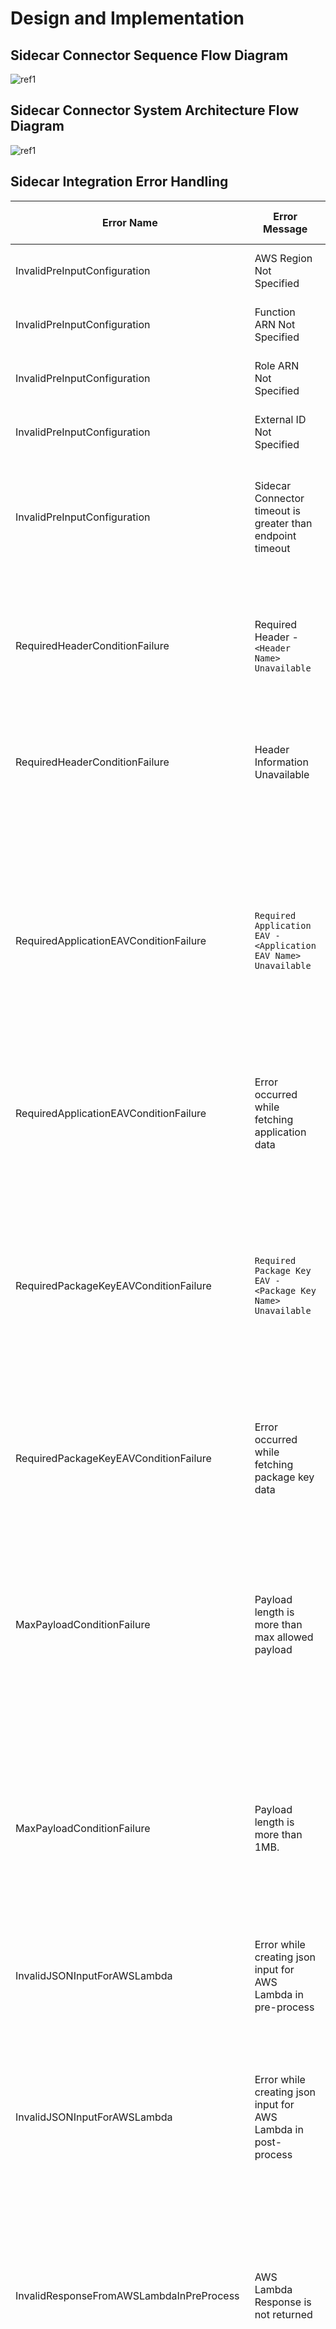 ﻿---
sidebar_position: 3
---

# Design and Implementation

<head>
  <meta name="guidename" content="API Management"/>
  <meta name="context" content="GUID-43cf486a-1659-459c-bb89-a3d7cc6dffab"/>
</head>

## Sidecar Connector Sequence Flow Diagram

![ref1](../../../Images/sidecar_connector_sequence_flow_diagram.jpg)

## Sidecar Connector System Architecture Flow Diagram

![ref1](../../../Images/mashery_aws_lambda_sidecar_integration_system_architecture.jpg)

## Sidecar Integration Error Handling

|**Error Name** |**Error Message** |**HTTP Status Code** |**Cause** |
| --- | --- | ---- | ------ |
|InvalidPreInputConfiguration |AWS Region Not Specified |500 |AWS region not specified in pre-input configuration |
|InvalidPreInputConfiguration |Function ARN Not Specified |500 |Function ARN not specified in pre-input configuration |
|InvalidPreInputConfiguration |Role ARN Not Specified |500 |Role ARN not specified in pre-input configuration |
|InvalidPreInputConfiguration |External ID Not Specified |500 |External ID not specified in pre-input configuration |
|InvalidPreInputConfiguration |Sidecar Connector timeout is greater than endpoint timeout |500 |Sum of timeout specified in pre and post input configuration is more than endpoint timeout. |
|RequiredHeaderConditionFailure |Required Header - `<Header Name> Unavailable` |400 |One of the require-request-headers defined in pre-input configuration is not present in the request sent to API Management. |
|RequiredHeaderConditionFailure |Header Information Unavailable |400 |Unable to fetch information about request headers sent to API Management|
|RequiredApplicationEAVConditionFailure |`Required Application EAV - <Application EAV Name> Unavailable` |400 |One of the require-eavs defined in pre-input configuration is not present in the request sent to API Management. EAV could be missing as it's not defined in Control Center for application through which request is sent to API Management. |
|RequiredApplicationEAVConditionFailure |Error occurred while fetching application data |400 |Unable to fetch information about Application EAVs |
|RequiredPackageKeyEAVConditionFailure |`Required Package Key EAV - <Package Key Name> Unavailable` |400 |One of the require-packageKey-eavs defined in pre-input configuration is not present in the request sent to API Management. EAV could be missing as its not defined in Control Center for package key through which request is sent to API Management. |
|RequiredPackageKeyEAVConditionFailure |Error occurred while fetching package key data |400 |Unable to fetch information about Package Key EAVs |
|MaxPayloadConditionFailure |Payload length is more than max allowed payload |413 |If max-payload-condition is defined as "blocking" and size of the payload which needs to be sent to AWS Lambda (either request payload or response payload) is greater than defined max-payload-size in pre-input configuration. |
|MaxPayloadConditionFailure |Payload length is more than 1MB. |413 |If size of the payload which needs to be sent to AWS Lambda (either request payload or response payload) is greater than 1MB. |
|InvalidJSONInputForAWSLambda |Error while creating json input for AWS Lambda in pre-process |400 |AWS Lambda Request which will be sent from API Management to AWS Lambda in pre-process is not created in proper JSON format. |
|InvalidJSONInputForAWSLambda |Error while creating json input for AWS Lambda in post-process |500 |AWS Lambda Request which will be sent from API Management to AWS Lambda in post-process is not created in proper json format. |
|InvalidResponseFromAWSLambdaInPreProcess |AWS Lambda Response is not returned |500 |Response is not returned from AWS Lambda function in pre-process. In case failSafe is defined as "true", even if response is not returned from AWS Lambda function, error will not be thrown. |
|InvalidResponseFromAWSLambdaInPostProcess |AWS Lambda Response is not returned |500 |Response is not returned from AWS Lambda function in post-process. In case failSafe is defined as "true", even if response is not returned from AWS Lambda function, error will not be thrown. |
|InvalidResponseFromAWSLambdaInPostProcess |Invalid output from AWS Lambda function |500 |Response returned from AWS Lambda in post-process is not in proper JSON format. |
|InvalidResponseFromAWSLambdaInPreProcess |Invalid output from AWS Lambda function |500 |Response returned from AWS Lambda in pre-process is not in proper JSON format. |
|InvalidResponseFromAWSLambdaInPreProcess |Success Response not returned from AWS Lambda |500 |AWS Lambda response status code is other than 200 and 202 in pre-process |
|InvalidResponseFromAWSLambdaInPreProcess |Error while connecting to AWS lambda. |500 |Exception occurred while connecting to AWS Lambda in pre-process |
|InvalidResponseFromAWSLambdaInPreProcess |`<Exception Message From AWS Lambda>` |500 |Amazon Service Exception occurred while connecting to AWS Lambda in pre-process. |
|InvalidResponseFromAWSLambdaInPostProcess |Success Response not returned from AWS Lambda |500 |AWS Lambda response status code is other than 200 and 202 in post-process |
|InvalidResponseFromAWSLambdaInPostProcess |Error while connecting to AWS lambda. |500 |Exception occurred while connecting to AWS Lambda in post-process |
|InvalidResponseFromAWSLambdaInPostProcess |`<Exception Message From AWS Lambda>` |500 |Amazon Service Exception occurred while connecting to AWS Lambda in post-process. |
|Gateway Timeout |Timeout occured while connecting to AWS Service |504 |Timeout occurred while connecting and retrieving response from Lambda function. |

## AWS Lambda Function Error Handling

Unlike Lambda Function invocation errors, function errors don't cause Lambda to return a 400-series or 500-series status code. 

If the function returns an error, Lambda indicates this by including a header named X-Amz-Function-Error, and a JSON-formatted response with the error message and other details. Make a note Lambda function runtime errors still comes with HTTP status code as 2xx. 

Lambda runtime errors are formatted like errors that implementor code returns, but they are returned by the runtime. In the following example, the Lambda runtime fails to deserialize the event into an object and responds with error message, cause and other details. 

```

{
"errorMessage": "An error occurred during JSON parsing",
"errorType": "java.lang.RuntimeException",
"stackTrace": [],
"cause": {
"errorMessage": "com.fasterxml.jackson.databind.exc.InvalidFormatException: Can not construct
instance of java.lang.Integer from String value '1000,10': not a valid Integer value\n at [Source:
lambdainternal.util.NativeMemoryAsInputStream@35fc6dc4; line: 1, column: 1] (through reference
chain: java.lang.Object[0])",
"errorType": "java.io.UncheckedIOException",
"stackTrace": [],
"cause": {
"errorMessage": "Can not construct instance of java.lang.Integer from String value '1000,10': not
a valid Integer value\n at [Source: lambdainternal.util.NativeMemoryAsInputStream@35fc6dc4;
line: 1, column: 1] (through reference chain: java.lang.Object[0])",
"errorType": "com.fasterxml.jackson.databind.exc.InvalidFormatException",
"stackTrace": [
"com.fasterxml.jackson.databind.exc.InvalidFormatException.from
(InvalidFormatException.java:55)",
"com.fasterxml.jackson.databind.DeserializationContext.weirdStringException
(DeserializationContext.java:907)",
...
]
}
}
}

```

In this case, Sidecar Connector rejects the call and respond to user client with an error message in the format described below. HTTP Status Code is set as 502 in case of function error from AWS Lambda and below message is set as HTTP Response Body. Below message format provides enough details to the user client for the cause but not the entire stack trace. This error response body design is closer in compliance to [RFC 7807: Problem Details for HTTP API](https://tools.ietf.org/html/rfc7807#page-3)s as well as AWS Lambda guidelines. 

```xml
{
"code": 502,
"message": {
"detail": "An error occurred during JSON parsing",
"title": "java.lang.RuntimeException"
}
}
```

